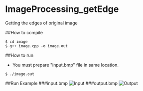 # ImageProcessing_getEdge
Getting the edges of original image

##How to compile
```
$ cd image
$ g++ image.cpp -o image.out
```

##How to run
- You must prepare "input.bmp" file in same location.
```
$ ./image.out
```

##Run Example
###input.bmp
![Input](./image/input.bmp)
###output.bmp
![Output](./image/output.bmp)
